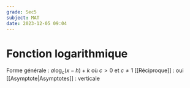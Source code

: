 ```yaml
---
grade: Sec5
subject: MAT
date: 2023-12-05 09:04
---
```


# Fonction logarithmique

Forme générale : $a\log_c (x - h) + k$ où $c > 0$ et $c \ne 1$
[[Réciproque]] : oui
[[Asymptote|Asymptotes]] : verticale